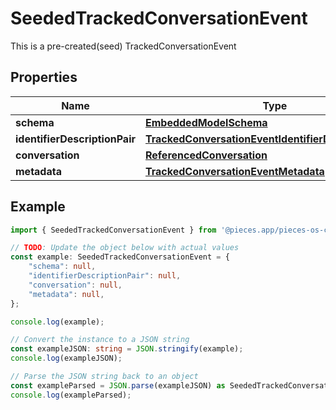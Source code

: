 
# SeededTrackedConversationEvent

This is a pre-created(seed) TrackedConversationEvent

## Properties

Name | Type
------------ | -------------
**schema** | [**EmbeddedModelSchema**](EmbeddedModelSchema)
**identifierDescriptionPair** | [**TrackedConversationEventIdentifierDescriptionPairs**](TrackedConversationEventIdentifierDescriptionPairs)
**conversation** | [**ReferencedConversation**](ReferencedConversation)
**metadata** | [**TrackedConversationEventMetadata**](TrackedConversationEventMetadata)

## Example

```typescript
import { SeededTrackedConversationEvent } from '@pieces.app/pieces-os-client';

// TODO: Update the object below with actual values
const example: SeededTrackedConversationEvent = {
    "schema": null,
    "identifierDescriptionPair": null,
    "conversation": null,
    "metadata": null,
};

console.log(example);

// Convert the instance to a JSON string
const exampleJSON: string = JSON.stringify(example);
console.log(exampleJSON);

// Parse the JSON string back to an object
const exampleParsed = JSON.parse(exampleJSON) as SeededTrackedConversationEvent;
console.log(exampleParsed);
```


